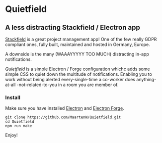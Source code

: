 # Quietfield
## A less distracting Stackfield / Electron app

[Stackfield](https://www.stackfield.com) is a great project management app! One of the few really GDPR compliant ones, fully built, maintained and hosted in Germany, Europe.

A downside is the many (WAAAYYYYY TOO MUCH) distracting in-app notifications.

*Quietfield* is a simple Electron / Forge configuration whichc adds some simple CSS to quiet down the multitude of notifications. Enabling you to work without being alerted every-single-time a co-worker does anything-at-all -not-related-to-you in a room you are member of.

### Install

Make sure you have installed [Electron](https://www.electronjs.org/docs/latest/tutorial/quick-start) and [Electron Forge](https://www.electronforge.io/).

```
git clone https://github.com/MaartenW/Quietfield.git
cd Quietfield
npm run make
```

Enjoy!
